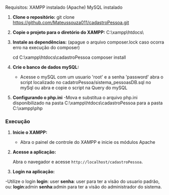Requisitos:
XAMPP instalado (Apache)
MySQL instalado

1. **Clone o repositório:**
   git clone https://github.com/Mateussouza011/cadastroPessoa.git

2. **Copie o projeto para o diretório do XAMPP:**
    C:\xampp\htdocs\

3. **Instale as dependências:** (apague o arquivo composer.lock caso ocorra erro na execução do composer)
    
    cd C:\xampp\htdocs\cadastroPessoa
    composer install

4. **Crie o banco de dados mySQL:**

   - Acesse o mySQL com um usuario 'root' e a senha 'password'
    abra o script localizado no cadatroPessoa/sistema_pessoasDB.sql no mySql ou abra e copie o script na Query do mySQL

5. **Configurando o php.ini**
    -Mova e substitua o arquivo php.ini disponibilizado na pasta C:\xampp\htdocs\cadastroPessoa para a pasta C:\xampp\php 

### Execução

1. **Inicie o XAMPP:**

   - Abra o painel de controle do XAMPP e inicie os módulos Apache 

2. **Acesse a aplicação:**

   Abra o navegador e acesse `http://localhost/cadastroPessoa`.

3. **Login na aplicação:**

-Utilize o login 
    **login**: user
    **senha**: user
para ter a visão do usuario padrão, ou:
    **login**:admin
    **senha**:admin
para ter a visão do administrador do sistema.

